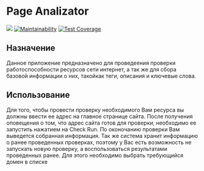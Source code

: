 # Page Analizator

![](https://github.com/zhekavafiev/php-project-lvl3/workflows/Page-analizator-CI/badge.svg)
[![Maintainability](https://api.codeclimate.com/v1/badges/364a37984bc1e7f9a27d/maintainability)](https://codeclimate.com/github/zhekavafiev/php-project-lvl3/maintainability)
[![Test Coverage](https://api.codeclimate.com/v1/badges/364a37984bc1e7f9a27d/test_coverage)](https://codeclimate.com/github/zhekavafiev/php-project-lvl3/test_coverage)

[Ссылка для ознакомления]: https://evgvfv-page-analizator.herokuapp.com/

## Назначение
Данное приложение предназначено для проведеения проверки работоспособности ресурсов сети интернет, а так же для сбора базовой информации о них, такойкак теги, описания и ключевые слова. 

## Использование
Для того, чтобы провести проверку необходимого Вам ресурса вы должны ввести ее адрес на главное странице сайта. После получения оповещения о том, что адрес сайта готов для проверки, необходимо ее запустить нажатием на Check Run. По оконочанию проверки Вам выведется собранная информация. Так же система хранит информацию о ранее проведенных проверках, поэтому у Вас есть возможность не запускать новую проверку, а воспользоваться результатами проведенных ранее. Для этого необходимо выбрать требующийся домен в списке
